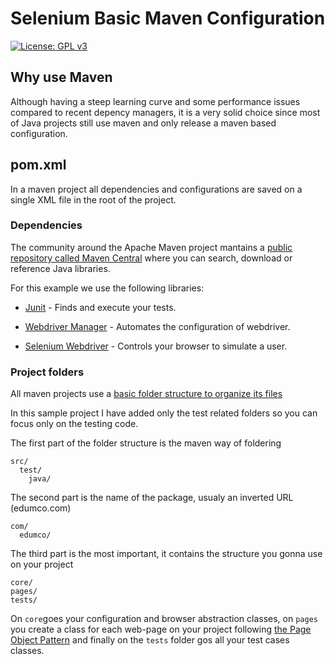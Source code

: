 # Selenium Basic Maven Configuration

[![License: GPL v3](https://img.shields.io/badge/License-GPLv3-blue.svg)](https://www.gnu.org/licenses/gpl-3.0)

## Why use Maven

Although having a steep learning curve and some performance issues compared to recent depency managers, it is a very solid choice since most of Java projects still use maven and only release a maven based configuration.

## pom.xml

In a maven project all dependencies and configurations are saved on a single XML file in the root of the project.

### Dependencies

The community around the Apache Maven project mantains a [public repository called Maven Central](https://mvnrepository.com/repos/central) where you can search, download or reference Java libraries.

For this example we use the following libraries:

- [Junit](https://junit.org/junit5/) - Finds and execute your tests.

- [Webdriver Manager](https://github.com/bonigarcia/webdrivermanager) - Automates the configuration of webdriver.

- [Selenium Webdriver](https://www.selenium.dev/maven/) - Controls your browser to simulate a user.

### Project folders

All maven projects use a [basic folder structure to organize its files](https://maven.apache.org/guides/introduction/introduction-to-the-standard-directory-layout.html)

In this sample project I have added only the test related folders so you can focus only on the testing code.


The first part of the folder structure is the maven way of foldering
```
src/
  test/
    java/
```

The second part is the name of the package, usualy an inverted URL (edumco.com)

```
com/
  edumco/
```

The third part is the most important, it contains the structure you gonna use on your project

```
core/
pages/
tests/
```

On `core`goes your configuration and browser abstraction classes, on `pages` you create a class for each web-page on your project following [the Page Object Pattern](https://martinfowler.com/bliki/PageObject.html) and finally on the `tests` folder gos all your test cases classes.
